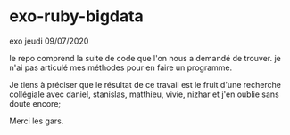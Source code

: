 # exo-ruby-bigdata
exo jeudi 09/07/2020

le repo comprend la suite de code que l'on nous a demandé de trouver. je n'ai pas articulé mes méthodes pour en faire un programme.

Je tiens à préciser que le résultat de ce travail est le fruit d'une recherche collégiale avec daniel, stanislas, matthieu, vivie, nizhar et j'en oublie sans doute encore;

Merci les gars.
